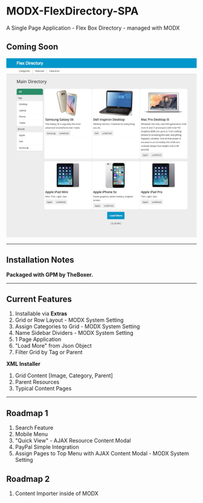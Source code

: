 # MODX-FlexDirectory-SPA
A Single Page Application - Flex Box Directory - managed with MODX

## Coming Soon

![Home](/screenshots/index.jpeg)

---

## Installation Notes

**Packaged with GPM by TheBoxer.**

---

## Current Features

1. Installable via **Extras**
2. Grid or Row Layout - MODX System Setting
3. Assign Categories to Grid - MODX System Setting
4. Name Sidebar Dividers - MODX System Setting
5. 1 Page Application
6. "Load More" from Json Object
7. Filter Grid by Tag or Parent

**XML Installer**

1. Grid Content [Image, Category, Parent]
2. Parent Resources
3. Typical Content Pages

---

## Roadmap 1

1. Search Feature
2. Mobile Menu
3. "Quick View" - AJAX Resource Content Modal
4. PayPal Simple Integration
5. Assign Pages to Top Menu with AJAX Content Modal - MODX System Setting

## Roadmap 2

1. Content Importer inside of MODX
